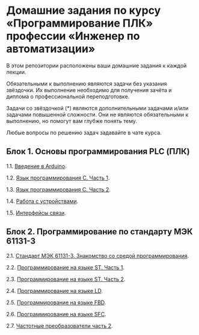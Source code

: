 # Домашние задания по курсу «Программирование ПЛК» профессии «Инженер по автоматизации»


В этом репозитории расположены ваши домашние задания к каждой лекции. 

Обязательными к выполнению являются задачи без указания звёздочки. Их выполнение необходимо для получения зачёта и диплома о профессиональной переподготовке.

Задачи со звёздочкой (*) являются дополнительными задачами и/или задачами повышенной сложности. Они не являются обязательными к выполнению, но помогут вам глубже понять тему.

Любые вопросы по решению задач задавайте в чате курса.


## Блок 1. Основы программирования PLC (ПЛК)

1.1. [Введение в Arduino](7.1/).  

1.2. [Язык программирования С. Часть 1](7.2/).  

1.3. [Язык программирования С. Часть 2](7.3/).  

1.4. [Работа с устройствами](7.4/).  

1.5. [Интерфейсы связи](7.5/).  

## Блок 2. Программирование по стандарту МЭК 61131-3

2.1. [Стандарт МЭК 61131-3. Знакомство со средой программирования](8.1/).  

2.2. [Программирование на языке ST. Часть 1](8.2/).  

2.3. [Программирование на языке ST. Часть 2](8.3/).

2.4. [Программирование на языке LD](8.4/).  

2.5. [Программирование на языке FBD](8.5/).  

2.6. [Программирование на языке SFC](8.6/).

2.7. [Частотные преобразователи часть 2](8.7/).
